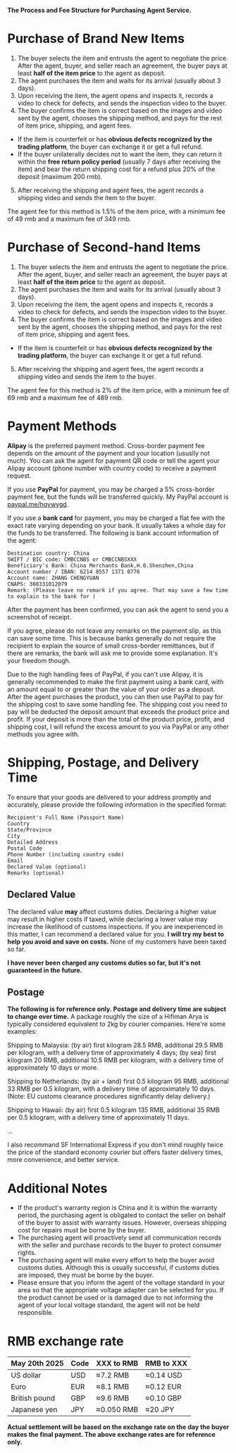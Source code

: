 **The Process and Fee Structure for Purchasing Agent Service.**

# Purchase of Brand New Items

1. The buyer selects the item and entrusts the agent to negotiate the price. After the agent, buyer, and seller reach an agreement, the buyer pays at least **half of the item price** to the agent as deposit.
2. The agent purchases the item and waits for its arrival (usually about 3 days).
3. Upon receiving the item, the agent opens and inspects it, records a video to check for defects, and sends the inspection video to the buyer.
4. The buyer confirms the item is correct based on the images and video sent by the agent, chooses the shipping method, and pays for the rest of item price, shipping, and agent fees.

- If the item is counterfeit or has **obvious defects recognized by the trading platform**, the buyer can exchange it or get a full refund.
- If the buyer unilaterally decides not to want the item, they can return it within the **free return policy period** (usually 7 days after receiving the item) and bear the return shipping cost for a refund plus 20% of the deposit (maximum 200 rmb).

5. After receiving the shipping and agent fees, the agent records a shipping video and sends the item to the buyer.

The agent fee for this method is 1.5% of the item price, with a minimum fee of 49 rmb and a maximum fee of 349 rmb.

# Purchase of Second-hand Items

1. The buyer selects the item and entrusts the agent to negotiate the price. After the agent, buyer, and seller reach an agreement, the buyer pays at least **half of the item price** to the agent as deposit.
2. The agent purchases the item and waits for its arrival (usually about 3 days).
3. Upon receiving the item, the agent opens and inspects it, records a video to check for defects, and sends the inspection video to the buyer.
4. The buyer confirms the item is correct based on the images and video sent by the agent, chooses the shipping method, and pays for the rest of item price, shipping and agent fees.

- If the item is counterfeit or has **obvious defects recognized by the trading platform**, the buyer can exchange it or get a full refund.

5. After receiving the shipping and agent fees, the agent records a shipping video and sends the item to the buyer.

The agent fee for this method is 2% of the item price, with a minimum fee of 69 rmb and a maximum fee of 489 rmb.

# Payment Methods

**Alipay** is the preferred payment method. Cross-border payment fee depends on the amount of the payment and your location (ususlly not much). You can ask the agent for payment QR code or tell the agent your Alipay account (phone number with country code) to receive a payment request.

If you use **PayPal** for payment, you may be charged a 5% cross-border payment fee, but the funds will be transferred quickly. My PayPal account is [paypal.me/hqywygd](https://paypal.me/hqywygd).

If you use a **bank card** for payment, you may be charged a flat fee with the exact rate varying depending on your bank. It usually takes a whole day for the funds to be transferred. The following is bank account information of the agent:

```
Destination country: China
SWIFT / BIC code: CMBCCNBS or CMBCCNBSXXX
Beneficiary's Bank: China Merchants Bank,H.0.Shenzhen,China
Account number / IBAN: 6214 8557 1371 0776
Account name: ZHANG CHENGYUAN
CNAPS: 308331012079
Remark: (Please leave no remark if you agree. That may save a few time to explain to the bank for )
```

After the payment has been confirmed, you can ask the agent to send you a screenshot of receipt.

If you agree, please do not leave any remarks on the payment slip, as this can save some time. This is because banks generally do not require the recipient to explain the source of small cross-border remittances, but if there are remarks, the bank will ask me to provide some explanation. It's your freedom though.

Due to the high handling fees of PayPal, if you can't use Alipay, it is generally recommended to make the first payment using a bank card, with an amount equal to or greater than the value of your order as a deposit. After the agent purchases the product, you can then use PayPal to pay for the shipping cost to save some handling fee. The shipping cost you need to pay will be deducted the deposit amount that exceeds the product price and profit. If your deposit is more than the total of the product price, profit, and shipping cost, I will refund the excess amount to you via PayPal or any other methods you agree with.

# Shipping, Postage, and Delivery Time

To ensure that your goods are delivered to your address promptly and accurately, please provide the following information in the specified format:

```
Recipient's Full Name (Passport Name)
Country
State/Province
City
Detailed Address
Postal Code
Phone Number (including country code)
Email
Declared Value (optional)
Remarks (optional)
```

## Declared Value

The declared value **may** affect customs duties. Declaring a higher value may result in higher costs if taxed, while declaring a lower value may increase the likelihood of customs inspections. If you are inexperienced in this matter, I can recommend a declared value for you. **I will try my best to help you avoid and save on costs.** None of my customers have been taxed so far.

**I have never been charged any customs duties so far, but it's not guaranteed in the future.**

## Postage

**The following is for reference only. Postage and delivery time are subject to change over time.** A package roughly the size of a Hifiman Arya is typically considered equivalent to 2kg by courier companies. Here're some examples:

Shipping to Malaysia: (by air) first kilogram 28.5 RMB, additional 29.5 RMB per kilogram, with a delivery time of approximately 4 days; (by sea) first kilogram 20 RMB, additional 10.5 RMB per kilogram, with a delivery time of approximately 10 days or more.

Shipping to Netherlands: (by air + land) first 0.5 kilogram 95 RMB, additional 33 RMB per 0.5 kilogram, with a delivery time of approximately 10 days. (Note: EU customs clearance procedures significantly delay delivery.)

Shipping to Hawaii: (by air) first 0.5 kilogram 135 RMB, additional 35 RMB per 0.5 kilogram, with a delivery time of approximately 11 days.

...

I also recommand SF International Express if you don't mind roughly twice the price of the standard economy courier but offers faster delivery times, more convenience, and better service.

# Additional Notes

- If the product's warranty region is China and it is within the warranty period, the purchasing agent is obligated to contact the seller on behalf of the buyer to assist with warranty issues. However, overseas shipping cost for repairs must be borne by the buyer.
- The purchasing agent will proactively send all communication records with the seller and purchase records to the buyer to protect consumer rights.
- The purchasing agent will make every effort to help the buyer avoid customs duties. Although this is usually successful, if customs duties are imposed, they must be borne by the buyer.
- Please ensure that you inform the agent of the voltage standard in your area so that the appropriate voltage adapter can be selected for you. If the product cannot be used or is damaged due to not informing the agent of your local voltage standard, the agent will not be held responsible.

# RMB exchange rate

| May 20th 2025 | Code | XXX to RMB | RMB to XXX |
| ------------- | ---- | ---------- | ---------- |
| US dollar     | USD  | ≈7.2 RMB   | ≈0.14 USD  |
| Euro          | EUR  | ≈8.1 RMB   | ≈0.12 EUR  |
| British pound | GBP  | ≈9.6 RMB   | ≈0.10 GBP  |
| Japanese yen  | JPY  | ≈0.050 RMB | ≈20 JPY    |

**Actual settlement will be based on the exchange rate on the day the buyer makes the final payment. The above exchange rates are for reference only.**
